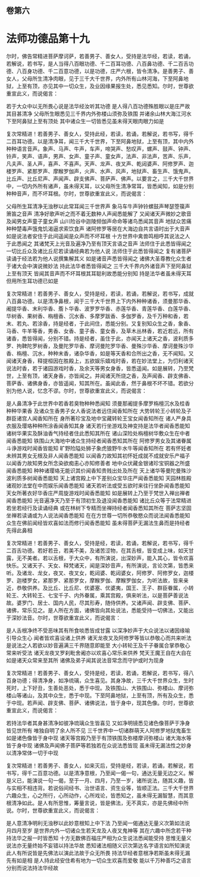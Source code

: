 <hgroup>
  <h2>卷第六</h2>
  <h1>法师功德品第十九</h1>
</hgroup>
<p>
  尔时，佛告常精进菩萨摩诃萨，若善男子、善女人，受持是法华经，若读，若诵，若解说，若书写，是人当得八百眼功德、千二百耳功德、八百鼻功德、千二百舌功德、八百身功德、千二百意功德，以是功德，庄严六根，皆令清净。是善男子、善女人，父母所生清净肉眼，见于三千大千世界，内外所有山林河海，下至阿鼻地狱，上至有顶，亦见其中一切众生，及业因缘果报生处，悉见悉知。尔时，世尊欲重宣此义，而说偈言：
</p>
<div class="commentary">
  <span>若于大众中</span
  ><span>以无所畏心</span
  ><span>说是法华经</span
  ><span>汝听其功德</span>
  <span>是人得八百</span
  ><span>功德殊胜眼</span
  ><span>以是庄严故</span
  ><span>其目甚清净</span>
  <span>父母所生眼</span
  ><span>悉见三千界</span
  ><span>内外弥楼山</span
  ><span>须弥及铁围</span>
  <span>并诸余山林</span
  ><span>大海江河水</span
  ><span>下至阿鼻狱</span
  ><span>上至有顶处</span>
  <span>其中诸众生</span
  ><span>一切皆悉见</span
  ><span>虽未得天眼</span
  ><span>肉眼力如是</span>
</div>
<p>
  复次常精进！若善男子、善女人，受持此经，若读，若诵，若解说，若书写，得千二百耳功德。以是清净耳，闻三千大千世界，下至阿鼻地狱，上至有顶，其中内外种种语言音声。象声、马声、牛声，车声，啼哭声、愁叹声，螺声、鼓声、钟声、铃声，笑声、语声，男声、女声、童子声、童女声，法声、非法声，苦声、乐声，凡夫声、圣人声，喜声、不喜声。天声、龙声、夜叉声、乾闼婆声、阿修罗声、迦楼罗声、紧那罗声、摩睺罗伽声，火声、水声、风声，地狱声、畜生声、饿鬼声。比丘声、比丘尼声、声闻声、辟支佛声、菩萨声、佛声。以要言之，三千大千世界中，一切内外所有诸声，虽未得天耳，以父母所生清净常耳，皆悉闻知，如是分别种种音声，而不坏耳根。尔时，世尊欲重宣此义，而说偈言：
</p>
<div class="commentary">
  <span>父母所生耳</span
  ><span>清净无浊秽</span
  ><span>以此常耳闻</span
  ><span>三千世界声</span>
  <span>象马车牛声</span
  ><span>钟铃螺鼓声</span
  ><span>琴瑟箜篌声</span
  ><span>箫笛之音声</span>
  <span>清净好歌声</span
  ><span>听之而不着</span
  ><span>无数种人声</span
  ><span>闻悉能解了</span>
  <span>又闻诸天声</span
  ><span>微妙之歌音</span
  ><span>及闻男女声</span
  ><span>童子童女声</span>
  <span>山川险谷中</span
  ><span>迦陵频伽声</span
  ><span>命命等诸鸟</span
  ><span>悉闻其音声</span>
  <span>地狱众苦痛</span
  ><span>种种楚毒声</span
  ><span>饿鬼饥渴逼</span
  ><span>求索饮食声</span>
  <span>诸阿修罗等</span
  ><span>居在大海边</span
  ><span>自共言语时</span
  ><span>出于大音声</span>
  <span>如是说法者</span
  ><span>安住于此间</span
  ><span>遥闻是众声</span
  ><span>而不坏耳根</span>
  <span>十方世界中</span
  ><span>禽兽鸣相呼</span
  ><span>其说法之人</span
  ><span>于此悉闻之</span>
  <span>其诸梵天上</span
  ><span>光音及遍净</span
  ><span>乃至有顶天</span
  ><span>言语之音声</span>
  <span>法师住于此</span
  ><span>悉皆得闻之</span>
  <span>一切比丘众</span
  ><span>及诸比丘尼</span
  ><span>若读诵经典</span
  ><span>若为他人说</span>
  <span>法师住于此</span
  ><span>悉皆得闻之</span>
  <span>复有诸菩萨</span
  ><span>读诵于经法</span
  ><span>若为他人说</span
  ><span>撰集解其义</span>
  <span>如是诸音声</span
  ><span>悉皆得闻之</span>
  <span>诸佛大圣尊</span
  ><span>教化众生者</span
  ><span>于诸大会中</span
  ><span>演说微妙法</span>
  <span>持此法华者</span
  ><span>悉皆得闻之</span>
  <span>三千大千界</span
  ><span>内外诸音声</span
  ><span>下至阿鼻狱</span
  ><span>上至有顶天</span>
  <span>皆闻其音声</span
  ><span>而不坏耳根</span
  ><span>其耳聪利故</span
  ><span>悉能分别知</span>
  <span>持是法华者</span
  ><span>虽未得天耳</span
  ><span>但用所生耳</span
  ><span>功德已如是</span>
</div>
<p>
  复次常精进！若善男子、善女人，受持是经，若读，若诵，若解说，若书写，成就八百鼻功德。以是清净鼻根，闻于三千大千世界上下内外种种诸香，须曼那华香、阇提华香、末利华香、薝卜华香、波罗罗华香、赤莲华香、青莲华香、白莲华香、华树香、果树香、栴檀香、沉水香、多摩罗跋香、多伽罗香，及千万种和香，若末、若丸、若涂香，持是经者，于此间住，悉能分别。又复别知众生之香，象香、马香、牛羊等香，男香、女香、童子香、童女香，及草木丛林香，若近若远，所有诸香，悉皆得闻，分别不错。持是经者，虽住于此，亦闻天上诸天之香，波利质多罗、拘鞞陀罗树香，及曼陀罗华香、摩诃曼陀罗华香、曼殊沙华香、摩诃曼殊沙华香、栴檀、沉水，种种末香，诸杂华香，如是等天香和合所出之香，无不闻知。又闻诸天身香，释提桓因在胜殿上，五欲娱乐嬉戏时香，若在妙法堂上，为忉利诸天说法时香，若于诸园游戏时香，及余天等男女身香，皆悉遥闻。如是展转，乃至梵世，上至有顶，诸天身香，亦皆闻之。并闻诸天所烧之香，及声闻香、辟支佛香、菩萨香、诸佛身香，亦皆遥闻，知其所在。虽闻此香，然于鼻根不坏不错。若欲分别为他人说，忆念不谬。尔时，世尊欲重宣此义，而说偈言：
</p>
<div class="commentary">
  <span>是人鼻清净</span
  ><span>于此世界中</span
  ><span>若香若臭物</span
  ><span>种种悉闻知</span>
  <span>须曼那阇提</span
  ><span>多摩罗栴檀</span
  ><span>沉水及桂香</span
  ><span>种种华果香</span>
  <span>及诸众生香</span
  ><span>男子女人香</span
  ><span>说法者远住</span
  ><span>闻香知所在</span>
  <span>大势转轮王</span
  ><span>小转轮及子</span
  ><span>群臣诸宫人</span
  ><span>闻香知所在</span>
  <span>身所著珍宝</span
  ><span>及地中宝藏</span
  ><span>转轮王宝女</span
  ><span>闻香知所在</span>
  <span>诸人严身具</span
  ><span>衣服及璎珞</span
  ><span>种种所涂香</span
  ><span>闻香知其身</span>
  <span>诸天若行坐</span
  ><span>游戏及神变</span
  ><span>持是法华者</span
  ><span>闻香悉能知</span>
  <span>诸树华果实</span
  ><span>及酥油香气</span
  ><span>持经者住此</span
  ><span>悉知其所在</span>
  <span>诸山深险处</span
  ><span>栴檀树华敷</span
  ><span>众生在中者</span
  ><span>闻香悉能知</span>
  <span>铁围山大海</span
  ><span>地中诸众生</span
  ><span>持经者闻香</span
  ><span>悉知其所在</span>
  <span>阿修罗男女</span
  ><span>及其诸眷属</span
  ><span>斗诤游戏时</span
  ><span>闻香皆能知</span>
  <span>旷野险隘处</span
  ><span>狮子象虎狼</span
  ><span>野牛水牛等</span
  ><span>闻香知所在</span>
  <span>若有怀妊者</span
  ><span>未辨其男女</span
  ><span>无根及非人</span
  ><span>闻香悉能知</span>
  <span>以闻香力故</span
  ><span>知其初怀妊</span
  ><span>成就不成就</span
  ><span>安乐产福子</span>
  <span>以闻香力故</span
  ><span>知男女所念</span
  ><span>染欲痴恚心</span
  ><span>亦知修善者</span>
  <span>地中众伏藏</span
  ><span>金银诸珍宝</span
  ><span>铜器之所盛</span
  ><span>闻香悉能知</span>
  <span>种种诸璎珞</span
  ><span>无能识其价</span
  ><span>闻香知贵贱</span
  ><span>出处及所在</span>
  <span>天上诸华等</span
  ><span>曼陀曼殊沙</span
  ><span>波利质多树</span
  ><span>闻香悉能知</span>
  <span>天上诸宫殿</span
  ><span>上中下差别</span
  ><span>众宝华庄严</span
  ><span>闻香悉能知</span>
  <span>天园林胜殿</span
  ><span>诸观妙法堂</span
  ><span>在中而娱乐</span
  ><span>闻香悉能知</span>
  <span>诸天若听法</span
  ><span>或受五欲时</span
  ><span>来往行坐卧</span
  ><span>闻香悉能知</span>
  <span>天女所著衣</span
  ><span>好华香庄严</span
  ><span>周旋游戏时</span
  ><span>闻香悉能知</span>
  <span>如是展转上</span
  ><span>乃至于梵世</span
  ><span>入禅出禅者</span
  ><span>闻香悉能知</span>
  <span>光音遍净天</span
  ><span>乃至于有顶</span
  ><span>初生及退没</span
  ><span>闻香悉能知</span>
  <span>诸比丘众等</span
  ><span>于法常精进</span
  ><span>若坐若经行</span
  ><span>及读诵经典</span>
  <span>或在林树下</span
  ><span>专精而坐禅</span
  ><span>持经者闻香</span
  ><span>悉知其所在</span>
  <span>菩萨志坚固</span
  ><span>坐禅若读诵</span
  ><span>或为人说法</span
  ><span>闻香悉能知</span>
  <span>在在方世尊</span
  ><span>一切所恭敬</span
  ><span>愍众而说法</span
  ><span>闻香悉能知</span>
  <span>众生在佛前</span
  ><span>闻经皆欢喜</span
  ><span>如法而修行</span
  ><span>闻香悉能知</span>
  <span>虽未得菩萨</span
  ><span>无漏法生鼻</span
  ><span>而是持经者</span
  ><span>先得此鼻相</span>
</div>
<p>
  复次常精进！若善男子、善女人，受持是经，若读，若诵，若解说，若书写，得千二百舌功德。若好若丑，若美不美，及诸苦涩物，在其舌根，皆变成上味，如天甘露，无不美者。若以舌根，于大众中，有所演说，出深妙声，能入其心，皆令欢喜快乐。又诸天子、天女、释梵诸天，闻是深妙音声，有所演说，言论次第，皆悉来听。及诸龙、龙女，夜叉、夜叉女，乾闼婆、乾闼婆女，阿修罗、阿修罗女，迦楼罗、迦楼罗女，紧那罗、紧那罗女，摩睺罗伽、摩睺罗伽女，为听法故，皆来亲近，恭敬供养。及比丘、比丘尼、优婆塞、优婆夷，国王、王子、群臣眷属，小转轮王、大转轮王、七宝千子、内外眷属，乘其宫殿，俱来听法，以是菩萨善说法故。婆罗门、居士、国内人民，尽其形寿，随侍供养。又诸声闻、辟支佛、菩萨、诸佛，常乐见之。是人所在方面，诸佛皆向其处说法，悉能受持一切佛法，又能出于深妙法音。尔时，世尊欲重宣此义，而说偈言：
</p>
<div class="commentary">
  <span>是人舌根净</span
  ><span>终不受恶味</span
  ><span>其有所食啖</span
  ><span>悉皆成甘露</span>
  <span>以深净妙声</span
  ><span>于大众说法</span
  ><span>以诸因缘喻</span
  ><span>引导众生心</span>
  <span>闻者皆欢喜</span
  ><span>设诸上供养</span>
  <span>诸天龙夜叉</span
  ><span>及阿修罗等</span
  ><span>皆以恭敬心</span
  ><span>而共来听法</span>
  <span>是说法之人</span
  ><span>若欲以妙音</span
  ><span>遍满三千界</span
  ><span>随意即能至</span>
  <span>大小转轮王</span
  ><span>及千子眷属</span
  ><span>合掌恭敬心</span
  ><span>常来听受法</span>
  <span>诸天龙夜叉</span
  ><span>罗刹毗舍阇</span
  ><span>亦以欢喜心</span
  ><span>常乐来供养</span>
  <span>梵天王魔王</span
  ><span>自在大自在</span
  ><span>如是诸天众</span
  ><span>常来至其所</span>
  <span>诸佛及弟子</span
  ><span>闻其说法音</span
  ><span>常念而守护</span
  ><span>或时为现身</span>
</div>
<p>
  复次常精进！若善男子、善女人，受持是经，若读，若诵，若解说，若书写，得八百身功德；得清净身，如净琉璃，众生喜见。其身净故，三千大千世界众生，生时死时，上下好丑，生善处恶处，悉于中现。及铁围山、大铁围山、弥楼山、摩诃弥楼山等诸山，及其中众生，悉于中现。下至阿鼻地狱，上至有顶，所有及众生，悉于中现。若声闻、辟支佛、菩萨、诸佛说法，皆于身中，现其色像。尔时，世尊欲重宣此义，而说偈言：
</p>
<div class="commentary">
  <span>若持法华者</span
  ><span>其身甚清净</span
  ><span>如彼净琉璃</span
  ><span>众生皆喜见</span>
  <span>又如净明镜</span
  ><span>悉见诸色像</span
  ><span>菩萨于净身</span
  ><span>皆见世所有</span>
  <span>唯独自明了</span
  ><span>余人所不见</span>
  <span>三千世界中</span
  ><span>一切诸群萌</span
  ><span>天人阿修罗</span
  ><span>地狱鬼畜生</span>
  <span>如是诸色像</span
  ><span>皆于身中现</span>
  <span>诸天等宫殿</span
  ><span>乃至于有顶</span
  ><span>铁围及弥楼</span
  ><span>摩诃弥楼山</span>
  <span>诸大海水等</span
  ><span>皆于身中现</span>
  <span>诸佛及声闻</span
  ><span>佛子菩萨等</span
  ><span>若独若在众</span
  ><span>说法悉皆现</span>
  <span>虽未得无漏</span
  ><span>法性之妙身</span
  ><span>以清净常体</span
  ><span>一切于中现</span>
</div>
<p>
  复次常精进！若善男子、善女人，如来灭后，受持是经，若读，若诵，若解说，若书写，得千二百意功德。以是清净意根，乃至闻一偈一句，通达无量无边之义。解是义已，能演说一句一偈，至于一月、四月，乃至一岁，诸所说法，随其义趣，皆与实相不相违背。若说俗间经书、治世语言、资生业等，皆顺正法。三千大千世界六趣众生，心之所行，心所动作，心所戏论，皆悉知之，虽未得无漏智慧，而其意根清净如此。是人有所思惟，筹量言说，皆是佛法，无不真实，亦是先佛经中所说。尔时，世尊欲重宣此义，而说偈言：
</p>
<div class="commentary">
  <span>是人意清净</span
  ><span>明利无浊秽</span
  ><span>以此妙意根</span
  ><span>知上中下法</span>
  <span>乃至闻一偈</span
  ><span>通达无量义</span
  ><span>次第如法说</span
  ><span>月四月至岁</span>
  <span>是世界内外</span
  ><span>一切诸众生</span
  ><span>若天龙及人</span
  ><span>夜叉鬼神等</span>
  <span>其在六趣中</span
  ><span>所念若干种</span
  ><span>持法华之报</span
  ><span>一时皆悉知</span>
  <span>十方无数佛</span
  ><span>百福庄严相</span
  ><span>为众生说法</span
  ><span>悉闻能受持</span>
  <span>思惟无量义</span
  ><span>说法亦无量</span
  ><span>终始不妄错</span
  ><span>以持法华故</span>
  <span>悉知诸法相</span
  ><span>随义识次第</span
  ><span>达名字语言</span
  ><span>如所知演说</span>
  <span>此人有所说</span
  ><span>皆是先佛法</span
  ><span>以演此法故</span
  ><span>于众无所畏</span>
  <span>持法华经者</span
  ><span>意根净若斯</span
  ><span>虽未得无漏</span
  ><span>先有如是相</span>
  <span>是人持此经</span
  ><span>安住希有地</span
  ><span>为一切众生</span
  ><span>欢喜而爱敬</span>
  <span>能以千万种</span
  ><span>善巧之语言</span
  ><span>分别而说法</span
  ><span>持法华经故</span>
</div>
